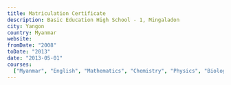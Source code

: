 ```yaml
---
title: Matriculation Certificate
description: Basic Education High School - 1, Mingaladon
city: Yangon
country: Myanmar
website:
fromDate: "2008"
toDate: "2013"
date: "2013-05-01"
courses:
  ["Myanmar", "English", "Mathematics", "Chemistry", "Physics", "Biology"]
---
```

